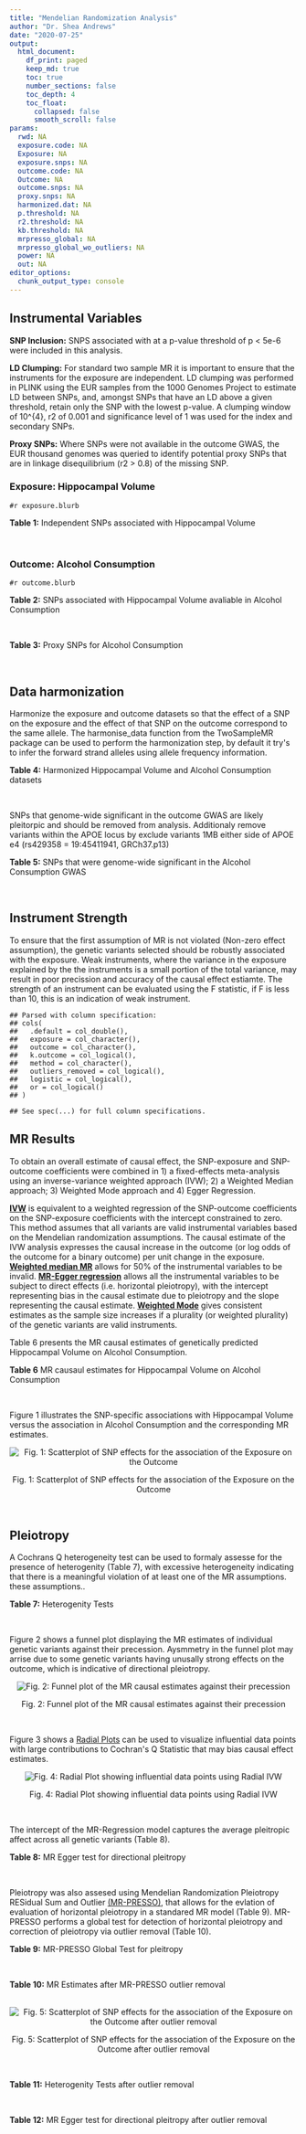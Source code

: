```yaml
---
title: "Mendelian Randomization Analysis"
author: "Dr. Shea Andrews"
date: "2020-07-25"
output:
  html_document:
    df_print: paged
    keep_md: true
    toc: true
    number_sections: false
    toc_depth: 4
    toc_float:
      collapsed: false
      smooth_scroll: false
params:
  rwd: NA
  exposure.code: NA
  Exposure: NA
  exposure.snps: NA
  outcome.code: NA
  Outcome: NA
  outcome.snps: NA
  proxy.snps: NA
  harmonized.dat: NA
  p.threshold: NA
  r2.threshold: NA
  kb.threshold: NA
  mrpresso_global: NA
  mrpresso_global_wo_outliers: NA
  power: NA
  out: NA
editor_options:
  chunk_output_type: console
---
```







## Instrumental Variables
**SNP Inclusion:** SNPS associated with at a p-value threshold of p < 5e-6 were included in this analysis.
<br>

**LD Clumping:** For standard two sample MR it is important to ensure that the instruments for the exposure are independent. LD clumping was performed in PLINK using the EUR samples from the 1000 Genomes Project to estimate LD between SNPs, and, amongst SNPs that have an LD above a given threshold, retain only the SNP with the lowest p-value. A clumping window of 10^{4}, r2 of 0.001 and significance level of 1 was used for the index and secondary SNPs.
<br>

**Proxy SNPs:** Where SNPs were not available in the outcome GWAS, the EUR thousand genomes was queried to identify potential proxy SNPs that are in linkage disequilibrium (r2 > 0.8) of the missing SNP.
<br>

### Exposure: Hippocampal Volume
`#r exposure.blurb`
<br>

**Table 1:** Independent SNPs associated with Hippocampal Volume
<div data-pagedtable="false">
  <script data-pagedtable-source type="application/json">
{"columns":[{"label":["SNP"],"name":[1],"type":["chr"],"align":["left"]},{"label":["CHROM"],"name":[2],"type":["dbl"],"align":["right"]},{"label":["POS"],"name":[3],"type":["dbl"],"align":["right"]},{"label":["REF"],"name":[4],"type":["chr"],"align":["left"]},{"label":["ALT"],"name":[5],"type":["chr"],"align":["left"]},{"label":["AF"],"name":[6],"type":["dbl"],"align":["right"]},{"label":["BETA"],"name":[7],"type":["dbl"],"align":["right"]},{"label":["SE"],"name":[8],"type":["dbl"],"align":["right"]},{"label":["Z"],"name":[9],"type":["dbl"],"align":["right"]},{"label":["P"],"name":[10],"type":["dbl"],"align":["right"]},{"label":["N"],"name":[11],"type":["dbl"],"align":["right"]},{"label":["TRAIT"],"name":[12],"type":["chr"],"align":["left"]}],"data":[{"1":"rs116621170","2":"2","3":"55490139","4":"A","5":"G","6":"0.00925926","7":"95.4350","8":"20.5586","9":"4.642096","10":"3.449e-06","11":"11373","12":"Hippocampal_Volume"},{"1":"rs2268894","2":"2","3":"162856148","4":"C","5":"T","6":"0.55968800","7":"-23.7430","8":"4.6293","9":"-5.128850","10":"2.915e-07","11":"13163","12":"Hippocampal_Volume"},{"1":"rs2289881","2":"5","3":"66084260","4":"G","5":"T","6":"0.36506200","7":"-23.1830","8":"4.7982","9":"-4.831604","10":"1.355e-06","11":"13163","12":"Hippocampal_Volume"},{"1":"rs78587286","2":"6","3":"14266689","4":"C","5":"T","6":"0.11467400","7":"36.8599","8":"7.8758","9":"4.680147","10":"2.867e-06","11":"12964","12":"Hippocampal_Volume"},{"1":"rs74597467","2":"8","3":"124108618","4":"C","5":"T","6":"0.05642240","7":"60.7326","8":"12.5281","9":"4.847710","10":"1.249e-06","11":"12536","12":"Hippocampal_Volume"},{"1":"rs12784431","2":"10","3":"135037575","4":"G","5":"A","6":"0.41287700","7":"-24.9666","8":"5.3102","9":"-4.701631","10":"2.581e-06","11":"10406","12":"Hippocampal_Volume"},{"1":"rs7396827","2":"11","3":"28577867","4":"T","5":"C","6":"0.53755400","7":"23.0675","8":"4.6564","9":"4.953930","10":"7.275e-07","11":"13163","12":"Hippocampal_Volume"},{"1":"rs453084","2":"11","3":"79594256","4":"G","5":"A","6":"0.60522500","7":"-23.1122","8":"5.0186","9":"-4.605310","10":"4.119e-06","11":"13163","12":"Hippocampal_Volume"},{"1":"rs61921502","2":"12","3":"65832468","4":"T","5":"G","6":"0.14724000","7":"-43.4029","8":"6.8860","9":"-6.303064","10":"2.918e-10","11":"13163","12":"Hippocampal_Volume"},{"1":"rs77956314","2":"12","3":"117323367","4":"T","5":"C","6":"0.07391780","7":"54.2058","8":"8.3684","9":"6.477439","10":"9.331e-11","11":"13163","12":"Hippocampal_Volume"},{"1":"rs6060507","2":"20","3":"34198334","4":"A","5":"G","6":"0.15883200","7":"28.5005","8":"6.2191","9":"4.582737","10":"4.590e-06","11":"13163","12":"Hippocampal_Volume"}],"options":{"columns":{"min":{},"max":[10]},"rows":{"min":[10],"max":[10]},"pages":{}}}
  </script>
</div>
<br>

### Outcome: Alcohol Consumption
`#r outcome.blurb`
<br>

**Table 2:** SNPs associated with Hippocampal Volume avaliable in Alcohol Consumption
<div data-pagedtable="false">
  <script data-pagedtable-source type="application/json">
{"columns":[{"label":["SNP"],"name":[1],"type":["chr"],"align":["left"]},{"label":["CHROM"],"name":[2],"type":["dbl"],"align":["right"]},{"label":["POS"],"name":[3],"type":["dbl"],"align":["right"]},{"label":["REF"],"name":[4],"type":["chr"],"align":["left"]},{"label":["ALT"],"name":[5],"type":["chr"],"align":["left"]},{"label":["AF"],"name":[6],"type":["dbl"],"align":["right"]},{"label":["BETA"],"name":[7],"type":["dbl"],"align":["right"]},{"label":["SE"],"name":[8],"type":["dbl"],"align":["right"]},{"label":["Z"],"name":[9],"type":["dbl"],"align":["right"]},{"label":["P"],"name":[10],"type":["dbl"],"align":["right"]},{"label":["N"],"name":[11],"type":["dbl"],"align":["right"]},{"label":["TRAIT"],"name":[12],"type":["chr"],"align":["left"]}],"data":[{"1":"rs116621170","2":"2","3":"55490139","4":"A","5":"G","6":"0.00925926","7":"-6.040660e-04","8":"0.001030830","9":"-0.586","10":"0.5579000","11":"941280","12":"Drinks_Per_Week"},{"1":"rs2268894","2":"2","3":"162856148","4":"C","5":"T","6":"0.55968800","7":"-4.455617e-03","8":"0.001027587","9":"-4.336","10":"0.0000145","11":"941280","12":"Drinks_Per_Week"},{"1":"rs2289881","2":"5","3":"66084260","4":"G","5":"T","6":"0.36506200","7":"-1.920142e-03","8":"0.001029567","9":"-1.865","10":"0.0622100","11":"941280","12":"Drinks_Per_Week"},{"1":"rs78587286","2":"6","3":"14266689","4":"C","5":"T","6":"0.11467400","7":"1.303081e-03","8":"0.001030103","9":"1.265","10":"0.2057000","11":"941280","12":"Drinks_Per_Week"},{"1":"rs74597467","2":"8","3":"124108618","4":"C","5":"T","6":"0.05642240","7":"1.445402e-05","8":"0.001032430","9":"0.014","10":"0.9885000","11":"941280","12":"Drinks_Per_Week"},{"1":"rs12784431","2":"10","3":"135037575","4":"G","5":"A","6":"0.41287700","7":"-5.453482e-04","8":"0.001030904","9":"-0.529","10":"0.5967000","11":"941280","12":"Drinks_Per_Week"},{"1":"rs7396827","2":"11","3":"28577867","4":"T","5":"C","6":"0.53755400","7":"-2.863170e-03","8":"0.001028807","9":"-2.783","10":"0.0053780","11":"941280","12":"Drinks_Per_Week"},{"1":"rs453084","2":"11","3":"79594256","4":"G","5":"A","6":"0.60522500","7":"1.290734e-03","8":"0.001030115","9":"1.253","10":"0.2102000","11":"941280","12":"Drinks_Per_Week"},{"1":"rs61921502","2":"12","3":"65832468","4":"T","5":"G","6":"0.14724000","7":"-1.502660e-03","8":"0.001029924","9":"-1.459","10":"0.1446000","11":"941280","12":"Drinks_Per_Week"},{"1":"rs77956314","2":"12","3":"117323367","4":"T","5":"C","6":"0.07391780","7":"2.753640e-04","8":"0.001031325","9":"0.267","10":"0.7896000","11":"941280","12":"Drinks_Per_Week"},{"1":"rs6060507","2":"20","3":"34198334","4":"A","5":"G","6":"0.15883200","7":"-1.512950e-03","8":"0.001029915","9":"-1.469","10":"0.1419000","11":"941280","12":"Drinks_Per_Week"}],"options":{"columns":{"min":{},"max":[10]},"rows":{"min":[10],"max":[10]},"pages":{}}}
  </script>
</div>
<br>

**Table 3:** Proxy SNPs for Alcohol Consumption
<div data-pagedtable="false">
  <script data-pagedtable-source type="application/json">
{"columns":[{"label":["proxy.outcome"],"name":[1],"type":["lgl"],"align":["right"]},{"label":["target_snp"],"name":[2],"type":["lgl"],"align":["right"]},{"label":["proxy_snp"],"name":[3],"type":["lgl"],"align":["right"]},{"label":["ld.r2"],"name":[4],"type":["lgl"],"align":["right"]},{"label":["Dprime"],"name":[5],"type":["lgl"],"align":["right"]},{"label":["ref.proxy"],"name":[6],"type":["lgl"],"align":["right"]},{"label":["alt.proxy"],"name":[7],"type":["lgl"],"align":["right"]},{"label":["CHROM"],"name":[8],"type":["lgl"],"align":["right"]},{"label":["POS"],"name":[9],"type":["lgl"],"align":["right"]},{"label":["ALT.proxy"],"name":[10],"type":["lgl"],"align":["right"]},{"label":["REF.proxy"],"name":[11],"type":["lgl"],"align":["right"]},{"label":["AF"],"name":[12],"type":["lgl"],"align":["right"]},{"label":["BETA"],"name":[13],"type":["lgl"],"align":["right"]},{"label":["SE"],"name":[14],"type":["lgl"],"align":["right"]},{"label":["P"],"name":[15],"type":["lgl"],"align":["right"]},{"label":["N"],"name":[16],"type":["lgl"],"align":["right"]},{"label":["ref"],"name":[17],"type":["lgl"],"align":["right"]},{"label":["alt"],"name":[18],"type":["lgl"],"align":["right"]},{"label":["ALT"],"name":[19],"type":["lgl"],"align":["right"]},{"label":["REF"],"name":[20],"type":["lgl"],"align":["right"]},{"label":["PHASE"],"name":[21],"type":["lgl"],"align":["right"]}],"data":[{"1":"NA","2":"NA","3":"NA","4":"NA","5":"NA","6":"NA","7":"NA","8":"NA","9":"NA","10":"NA","11":"NA","12":"NA","13":"NA","14":"NA","15":"NA","16":"NA","17":"NA","18":"NA","19":"NA","20":"NA","21":"NA"}],"options":{"columns":{"min":{},"max":[10]},"rows":{"min":[10],"max":[10]},"pages":{}}}
  </script>
</div>
<br>

## Data harmonization
Harmonize the exposure and outcome datasets so that the effect of a SNP on the exposure and the effect of that SNP on the outcome correspond to the same allele. The harmonise_data function from the TwoSampleMR package can be used to perform the harmonization step, by default it try's to infer the forward strand alleles using allele frequency information.
<br>

**Table 4:** Harmonized Hippocampal Volume and Alcohol Consumption datasets
<div data-pagedtable="false">
  <script data-pagedtable-source type="application/json">
{"columns":[{"label":["SNP"],"name":[1],"type":["chr"],"align":["left"]},{"label":["effect_allele.exposure"],"name":[2],"type":["chr"],"align":["left"]},{"label":["other_allele.exposure"],"name":[3],"type":["chr"],"align":["left"]},{"label":["effect_allele.outcome"],"name":[4],"type":["chr"],"align":["left"]},{"label":["other_allele.outcome"],"name":[5],"type":["chr"],"align":["left"]},{"label":["beta.exposure"],"name":[6],"type":["dbl"],"align":["right"]},{"label":["beta.outcome"],"name":[7],"type":["dbl"],"align":["right"]},{"label":["eaf.exposure"],"name":[8],"type":["dbl"],"align":["right"]},{"label":["eaf.outcome"],"name":[9],"type":["dbl"],"align":["right"]},{"label":["remove"],"name":[10],"type":["lgl"],"align":["right"]},{"label":["palindromic"],"name":[11],"type":["lgl"],"align":["right"]},{"label":["ambiguous"],"name":[12],"type":["lgl"],"align":["right"]},{"label":["id.outcome"],"name":[13],"type":["chr"],"align":["left"]},{"label":["chr.outcome"],"name":[14],"type":["dbl"],"align":["right"]},{"label":["pos.outcome"],"name":[15],"type":["dbl"],"align":["right"]},{"label":["se.outcome"],"name":[16],"type":["dbl"],"align":["right"]},{"label":["z.outcome"],"name":[17],"type":["dbl"],"align":["right"]},{"label":["pval.outcome"],"name":[18],"type":["dbl"],"align":["right"]},{"label":["samplesize.outcome"],"name":[19],"type":["dbl"],"align":["right"]},{"label":["outcome"],"name":[20],"type":["chr"],"align":["left"]},{"label":["mr_keep.outcome"],"name":[21],"type":["lgl"],"align":["right"]},{"label":["pval_origin.outcome"],"name":[22],"type":["chr"],"align":["left"]},{"label":["chr.exposure"],"name":[23],"type":["dbl"],"align":["right"]},{"label":["pos.exposure"],"name":[24],"type":["dbl"],"align":["right"]},{"label":["se.exposure"],"name":[25],"type":["dbl"],"align":["right"]},{"label":["z.exposure"],"name":[26],"type":["dbl"],"align":["right"]},{"label":["pval.exposure"],"name":[27],"type":["dbl"],"align":["right"]},{"label":["samplesize.exposure"],"name":[28],"type":["dbl"],"align":["right"]},{"label":["exposure"],"name":[29],"type":["chr"],"align":["left"]},{"label":["mr_keep.exposure"],"name":[30],"type":["lgl"],"align":["right"]},{"label":["pval_origin.exposure"],"name":[31],"type":["chr"],"align":["left"]},{"label":["id.exposure"],"name":[32],"type":["chr"],"align":["left"]},{"label":["action"],"name":[33],"type":["dbl"],"align":["right"]},{"label":["mr_keep"],"name":[34],"type":["lgl"],"align":["right"]},{"label":["pt"],"name":[35],"type":["dbl"],"align":["right"]},{"label":["pleitropy_keep"],"name":[36],"type":["lgl"],"align":["right"]},{"label":["mrpresso_RSSobs"],"name":[37],"type":["dbl"],"align":["right"]},{"label":["mrpresso_pval"],"name":[38],"type":["chr"],"align":["left"]},{"label":["mrpresso_keep"],"name":[39],"type":["lgl"],"align":["right"]}],"data":[{"1":"rs116621170","2":"G","3":"A","4":"G","5":"A","6":"95.4350","7":"-6.040660e-04","8":"0.00925926","9":"0.00925926","10":"FALSE","11":"FALSE","12":"FALSE","13":"Ralx7w","14":"2","15":"55490139","16":"0.001030830","17":"-0.586","18":"0.5579000","19":"941280","20":"Liu2019drnkwk23andMe","21":"TRUE","22":"reported","23":"2","24":"55490139","25":"20.5586","26":"4.642096","27":"3.449e-06","28":"11373","29":"Hilbar2015hipv","30":"TRUE","31":"reported","32":"TzSSSV","33":"2","34":"TRUE","35":"5e-06","36":"TRUE","37":"2.885929e-06","38":"1","39":"TRUE"},{"1":"rs12784431","2":"A","3":"G","4":"A","5":"G","6":"-24.9666","7":"-5.453482e-04","8":"0.41287700","9":"0.41287700","10":"FALSE","11":"FALSE","12":"FALSE","13":"Ralx7w","14":"10","15":"135037575","16":"0.001030904","17":"-0.529","18":"0.5967000","19":"941280","20":"Liu2019drnkwk23andMe","21":"TRUE","22":"reported","23":"10","24":"135037575","25":"5.3102","26":"-4.701631","27":"2.581e-06","28":"10406","29":"Hilbar2015hipv","30":"TRUE","31":"reported","32":"TzSSSV","33":"2","34":"TRUE","35":"5e-06","36":"TRUE","37":"2.030896e-07","38":"1","39":"TRUE"},{"1":"rs2268894","2":"T","3":"C","4":"T","5":"C","6":"-23.7430","7":"-4.455617e-03","8":"0.55968800","9":"0.55968800","10":"FALSE","11":"FALSE","12":"FALSE","13":"Ralx7w","14":"2","15":"162856148","16":"0.001027587","17":"-4.336","18":"0.0000145","19":"941280","20":"Liu2019drnkwk23andMe","21":"TRUE","22":"reported","23":"2","24":"162856148","25":"4.6293","26":"-5.128850","27":"2.915e-07","28":"13163","29":"Hilbar2015hipv","30":"TRUE","31":"reported","32":"TzSSSV","33":"2","34":"TRUE","35":"5e-06","36":"TRUE","37":"1.994458e-05","38":"<0.0011","39":"FALSE"},{"1":"rs2289881","2":"T","3":"G","4":"T","5":"G","6":"-23.1830","7":"-1.920142e-03","8":"0.36506200","9":"0.36506200","10":"FALSE","11":"FALSE","12":"FALSE","13":"Ralx7w","14":"5","15":"66084260","16":"0.001029567","17":"-1.865","18":"0.0622100","19":"941280","20":"Liu2019drnkwk23andMe","21":"TRUE","22":"reported","23":"5","24":"66084260","25":"4.7982","26":"-4.831604","27":"1.355e-06","28":"13163","29":"Hilbar2015hipv","30":"TRUE","31":"reported","32":"TzSSSV","33":"2","34":"TRUE","35":"5e-06","36":"TRUE","37":"3.478848e-06","38":"0.8008","39":"TRUE"},{"1":"rs453084","2":"A","3":"G","4":"A","5":"G","6":"-23.1122","7":"1.290734e-03","8":"0.60522500","9":"0.60522500","10":"FALSE","11":"FALSE","12":"FALSE","13":"Ralx7w","14":"11","15":"79594256","16":"0.001030115","17":"1.253","18":"0.2102000","19":"941280","20":"Liu2019drnkwk23andMe","21":"TRUE","22":"reported","23":"11","24":"79594256","25":"5.0186","26":"-4.605310","27":"4.119e-06","28":"13163","29":"Hilbar2015hipv","30":"TRUE","31":"reported","32":"TzSSSV","33":"2","34":"TRUE","35":"5e-06","36":"TRUE","37":"2.026735e-06","38":"1","39":"TRUE"},{"1":"rs6060507","2":"G","3":"A","4":"G","5":"A","6":"28.5005","7":"-1.512950e-03","8":"0.15883200","9":"0.15883200","10":"FALSE","11":"FALSE","12":"FALSE","13":"Ralx7w","14":"20","15":"34198334","16":"0.001029915","17":"-1.469","18":"0.1419000","19":"941280","20":"Liu2019drnkwk23andMe","21":"TRUE","22":"reported","23":"20","24":"34198334","25":"6.2191","26":"4.582737","27":"4.590e-06","28":"13163","29":"Hilbar2015hipv","30":"TRUE","31":"reported","32":"TzSSSV","33":"2","34":"TRUE","35":"5e-06","36":"TRUE","37":"2.877701e-06","38":"1","39":"TRUE"},{"1":"rs61921502","2":"G","3":"T","4":"G","5":"T","6":"-43.4029","7":"-1.502660e-03","8":"0.14724000","9":"0.14724000","10":"FALSE","11":"FALSE","12":"FALSE","13":"Ralx7w","14":"12","15":"65832468","16":"0.001029924","17":"-1.459","18":"0.1446000","19":"941280","20":"Liu2019drnkwk23andMe","21":"TRUE","22":"reported","23":"12","24":"65832468","25":"6.8860","26":"-6.303064","27":"2.918e-10","28":"13163","29":"Hilbar2015hipv","30":"TRUE","31":"reported","32":"TzSSSV","33":"2","34":"TRUE","35":"5e-06","36":"TRUE","37":"2.063444e-06","38":"1","39":"TRUE"},{"1":"rs7396827","2":"C","3":"T","4":"C","5":"T","6":"23.0675","7":"-2.863170e-03","8":"0.53755400","9":"0.53755400","10":"FALSE","11":"FALSE","12":"FALSE","13":"Ralx7w","14":"11","15":"28577867","16":"0.001028807","17":"-2.783","18":"0.0053780","19":"941280","20":"Liu2019drnkwk23andMe","21":"TRUE","22":"reported","23":"11","24":"28577867","25":"4.6564","26":"4.953930","27":"7.275e-07","28":"13163","29":"Hilbar2015hipv","30":"TRUE","31":"reported","32":"TzSSSV","33":"2","34":"TRUE","35":"5e-06","36":"TRUE","37":"9.204733e-06","38":"0.0308","39":"FALSE"},{"1":"rs74597467","2":"T","3":"C","4":"T","5":"C","6":"60.7326","7":"1.445402e-05","8":"0.05642240","9":"0.05642240","10":"FALSE","11":"FALSE","12":"FALSE","13":"Ralx7w","14":"8","15":"124108618","16":"0.001032430","17":"0.014","18":"0.9885000","19":"941280","20":"Liu2019drnkwk23andMe","21":"TRUE","22":"reported","23":"8","24":"124108618","25":"12.5281","26":"4.847710","27":"1.249e-06","28":"12536","29":"Hilbar2015hipv","30":"TRUE","31":"reported","32":"TzSSSV","33":"2","34":"TRUE","35":"5e-06","36":"TRUE","37":"8.645488e-08","38":"1","39":"TRUE"},{"1":"rs77956314","2":"C","3":"T","4":"C","5":"T","6":"54.2058","7":"2.753640e-04","8":"0.07391780","9":"0.07391780","10":"FALSE","11":"FALSE","12":"FALSE","13":"Ralx7w","14":"12","15":"117323367","16":"0.001031325","17":"0.267","18":"0.7896000","19":"941280","20":"Liu2019drnkwk23andMe","21":"TRUE","22":"reported","23":"12","24":"117323367","25":"8.3684","26":"6.477439","27":"9.331e-11","28":"13163","29":"Hilbar2015hipv","30":"TRUE","31":"reported","32":"TzSSSV","33":"2","34":"TRUE","35":"5e-06","36":"TRUE","37":"2.416307e-09","38":"1","39":"TRUE"},{"1":"rs78587286","2":"T","3":"C","4":"T","5":"C","6":"36.8599","7":"1.303081e-03","8":"0.11467400","9":"0.11467400","10":"FALSE","11":"FALSE","12":"FALSE","13":"Ralx7w","14":"6","15":"14266689","16":"0.001030103","17":"1.265","18":"0.2057000","19":"941280","20":"Liu2019drnkwk23andMe","21":"TRUE","22":"reported","23":"6","24":"14266689","25":"7.8758","26":"4.680147","27":"2.867e-06","28":"12964","29":"Hilbar2015hipv","30":"TRUE","31":"reported","32":"TzSSSV","33":"2","34":"TRUE","35":"5e-06","36":"TRUE","37":"1.484314e-06","38":"1","39":"TRUE"}],"options":{"columns":{"min":{},"max":[10]},"rows":{"min":[10],"max":[10]},"pages":{}}}
  </script>
</div>
<br>

SNPs that genome-wide significant in the outcome GWAS are likely pleitorpic and should be removed from analysis. Additionaly remove variants within the APOE locus by exclude variants 1MB either side of APOE e4 (rs429358 = 19:45411941, GRCh37.p13)
<br>


**Table 5:** SNPs that were genome-wide significant in the Alcohol Consumption GWAS
<div data-pagedtable="false">
  <script data-pagedtable-source type="application/json">
{"columns":[{"label":["SNP"],"name":[1],"type":["chr"],"align":["left"]},{"label":["chr.outcome"],"name":[2],"type":["dbl"],"align":["right"]},{"label":["pos.outcome"],"name":[3],"type":["dbl"],"align":["right"]},{"label":["pval.exposure"],"name":[4],"type":["dbl"],"align":["right"]},{"label":["pval.outcome"],"name":[5],"type":["dbl"],"align":["right"]}],"data":[],"options":{"columns":{"min":{},"max":[10]},"rows":{"min":[10],"max":[10]},"pages":{}}}
  </script>
</div>
<br>


## Instrument Strength
To ensure that the first assumption of MR is not violated (Non-zero effect assumption), the genetic variants selected should be robustly associated with the exposure. Weak instruments, where the variance in the exposure explained by the the instruments is a small portion of the total variance, may result in poor precission and accuracy of the causal effect estiamte. The strength of an instrument can be evaluated using the F statistic, if F is less than 10, this is an indication of weak instrument.


```
## Parsed with column specification:
## cols(
##   .default = col_double(),
##   exposure = col_character(),
##   outcome = col_character(),
##   k.outcome = col_logical(),
##   method = col_character(),
##   outliers_removed = col_logical(),
##   logistic = col_logical(),
##   or = col_logical()
## )
```

```
## See spec(...) for full column specifications.
```

<div data-pagedtable="false">
  <script data-pagedtable-source type="application/json">
{"columns":[{"label":["outliers_removed"],"name":[1],"type":["lgl"],"align":["right"]},{"label":["pve.exposure"],"name":[2],"type":["dbl"],"align":["right"]},{"label":["F"],"name":[3],"type":["dbl"],"align":["right"]},{"label":["Alpha"],"name":[4],"type":["dbl"],"align":["right"]},{"label":["NCP"],"name":[5],"type":["dbl"],"align":["right"]},{"label":["Power"],"name":[6],"type":["dbl"],"align":["right"]}],"data":[{"1":"FALSE","2":"0.02105511","3":"26.74026","4":"0.05","5":"1.6395532","6":"0.2490030"},{"1":"TRUE","2":"0.01733137","3":"26.80438","4":"0.05","5":"0.7400681","6":"0.1381326"}],"options":{"columns":{"min":{},"max":[10]},"rows":{"min":[10],"max":[10]},"pages":{}}}
  </script>
</div>

##  MR Results
To obtain an overall estimate of causal effect, the SNP-exposure and SNP-outcome coefficients were combined in 1) a fixed-effects meta-analysis using an inverse-variance weighted approach (IVW); 2) a Weighted Median approach; 3) Weighted Mode approach and 4) Egger Regression.


[**IVW**](https://doi.org/10.1002/gepi.21758) is equivalent to a weighted regression of the SNP-outcome coefficients on the SNP-exposure coefficients with the intercept constrained to zero. This method assumes that all variants are valid instrumental variables based on the Mendelian randomization assumptions. The causal estimate of the IVW analysis expresses the causal increase in the outcome (or log odds of the outcome for a binary outcome) per unit change in the exposure. [**Weighted median MR**](https://doi.org/10.1002/gepi.21965) allows for 50% of the instrumental variables to be invalid. [**MR-Egger regression**](https://doi.org/10.1093/ije/dyw220) allows all the instrumental variables to be subject to direct effects (i.e. horizontal pleiotropy), with the intercept representing bias in the causal estimate due to pleiotropy and the slope representing the causal estimate. [**Weighted Mode**](https://doi.org/10.1093/ije/dyx102) gives consistent estimates as the sample size increases if a plurality (or weighted plurality) of the genetic variants are valid instruments.
<br>



Table 6 presents the MR causal estimates of genetically predicted Hippocampal Volume on Alcohol Consumption.
<br>

**Table 6** MR causaul estimates for Hippocampal Volume on Alcohol Consumption
<div data-pagedtable="false">
  <script data-pagedtable-source type="application/json">
{"columns":[{"label":["id.exposure"],"name":[1],"type":["chr"],"align":["left"]},{"label":["id.outcome"],"name":[2],"type":["chr"],"align":["left"]},{"label":["outcome"],"name":[3],"type":["fctr"],"align":["left"]},{"label":["exposure"],"name":[4],"type":["fctr"],"align":["left"]},{"label":["method"],"name":[5],"type":["fctr"],"align":["left"]},{"label":["nsnp"],"name":[6],"type":["int"],"align":["right"]},{"label":["b"],"name":[7],"type":["dbl"],"align":["right"]},{"label":["se"],"name":[8],"type":["dbl"],"align":["right"]},{"label":["pval"],"name":[9],"type":["dbl"],"align":["right"]}],"data":[{"1":"TzSSSV","2":"Ralx7w","3":"Liu2019drnkwk23andMe","4":"Hilbar2015hipv","5":"Inverse variance weighted (fixed effects)","6":"11","7":"4.291024e-06","8":"6.859990e-06","9":"0.5316334"},{"1":"TzSSSV","2":"Ralx7w","3":"Liu2019drnkwk23andMe","4":"Hilbar2015hipv","5":"Weighted median","6":"11","7":"-1.425590e-06","8":"9.683043e-06","9":"0.8829541"},{"1":"TzSSSV","2":"Ralx7w","3":"Liu2019drnkwk23andMe","4":"Hilbar2015hipv","5":"Weighted mode","6":"11","7":"5.902263e-07","8":"8.931792e-06","9":"0.9486154"},{"1":"TzSSSV","2":"Ralx7w","3":"Liu2019drnkwk23andMe","4":"Hilbar2015hipv","5":"MR Egger","6":"11","7":"-1.012852e-05","8":"2.875845e-05","9":"0.7327998"}],"options":{"columns":{"min":{},"max":[10]},"rows":{"min":[10],"max":[10]},"pages":{}}}
  </script>
</div>
<br>

Figure 1 illustrates the SNP-specific associations with Hippocampal Volume versus the association in Alcohol Consumption and the corresponding MR estimates.
<br>

<div class="figure" style="text-align: center">
<img src="/sc/arion/projects/LOAD/shea/Projects/MR_ADPhenome/results/MR_ADbidir/Hilbar2015hipv/Liu2019drnkwk23andMe/Hilbar2015hipv_5e-6_Liu2019drnkwk23andMe_MR_Analaysis_files/figure-html/scatter_plot-1.png" alt="Fig. 1: Scatterplot of SNP effects for the association of the Exposure on the Outcome"  />
<p class="caption">Fig. 1: Scatterplot of SNP effects for the association of the Exposure on the Outcome</p>
</div>
<br>


## Pleiotropy
A Cochrans Q heterogeneity test can be used to formaly assesse for the presence of heterogenity (Table 7), with excessive heterogeneity indicating that there is a meaningful violation of at least one of the MR assumptions.
these assumptions..
<br>

**Table 7:** Heterogenity Tests
<div data-pagedtable="false">
  <script data-pagedtable-source type="application/json">
{"columns":[{"label":["id.exposure"],"name":[1],"type":["chr"],"align":["left"]},{"label":["id.outcome"],"name":[2],"type":["chr"],"align":["left"]},{"label":["outcome"],"name":[3],"type":["fctr"],"align":["left"]},{"label":["exposure"],"name":[4],"type":["fctr"],"align":["left"]},{"label":["method"],"name":[5],"type":["fctr"],"align":["left"]},{"label":["Q"],"name":[6],"type":["dbl"],"align":["right"]},{"label":["Q_df"],"name":[7],"type":["dbl"],"align":["right"]},{"label":["Q_pval"],"name":[8],"type":["dbl"],"align":["right"]}],"data":[{"1":"TzSSSV","2":"Ralx7w","3":"Liu2019drnkwk23andMe","4":"Hilbar2015hipv","5":"MR Egger","6":"36.46095","7":"9","8":"3.283264e-05"},{"1":"TzSSSV","2":"Ralx7w","3":"Liu2019drnkwk23andMe","4":"Hilbar2015hipv","5":"Inverse variance weighted","6":"37.78455","7":"10","8":"4.137236e-05"}],"options":{"columns":{"min":{},"max":[10]},"rows":{"min":[10],"max":[10]},"pages":{}}}
  </script>
</div>
<br>

Figure 2 shows a funnel plot displaying the MR estimates of individual genetic variants against their precession. Aysmmetry in the funnel plot may arrise due to some genetic variants having unusally strong effects on the outcome, which is indicative of directional pleiotropy.
<br>

<div class="figure" style="text-align: center">
<img src="/sc/arion/projects/LOAD/shea/Projects/MR_ADPhenome/results/MR_ADbidir/Hilbar2015hipv/Liu2019drnkwk23andMe/Hilbar2015hipv_5e-6_Liu2019drnkwk23andMe_MR_Analaysis_files/figure-html/funnel_plot-1.png" alt="Fig. 2: Funnel plot of the MR causal estimates against their precession"  />
<p class="caption">Fig. 2: Funnel plot of the MR causal estimates against their precession</p>
</div>
<br>

Figure 3 shows a [Radial Plots](https://github.com/WSpiller/RadialMR) can be used to visualize influential data points with large contributions to Cochran's Q Statistic that may bias causal effect estimates.



<div class="figure" style="text-align: center">
<img src="/sc/arion/projects/LOAD/shea/Projects/MR_ADPhenome/results/MR_ADbidir/Hilbar2015hipv/Liu2019drnkwk23andMe/Hilbar2015hipv_5e-6_Liu2019drnkwk23andMe_MR_Analaysis_files/figure-html/Radial_Plot-1.png" alt="Fig. 4: Radial Plot showing influential data points using Radial IVW"  />
<p class="caption">Fig. 4: Radial Plot showing influential data points using Radial IVW</p>
</div>
<br>

The intercept of the MR-Regression model captures the average pleitropic affect across all genetic variants (Table 8).
<br>

**Table 8:** MR Egger test for directional pleitropy
<div data-pagedtable="false">
  <script data-pagedtable-source type="application/json">
{"columns":[{"label":["id.exposure"],"name":[1],"type":["chr"],"align":["left"]},{"label":["id.outcome"],"name":[2],"type":["chr"],"align":["left"]},{"label":["outcome"],"name":[3],"type":["fctr"],"align":["left"]},{"label":["exposure"],"name":[4],"type":["fctr"],"align":["left"]},{"label":["egger_intercept"],"name":[5],"type":["dbl"],"align":["right"]},{"label":["se"],"name":[6],"type":["dbl"],"align":["right"]},{"label":["pval"],"name":[7],"type":["dbl"],"align":["right"]}],"data":[{"1":"TzSSSV","2":"Ralx7w","3":"Liu2019drnkwk23andMe","4":"Hilbar2015hipv","5":"0.0007442626","6":"0.001302086","7":"0.58159"}],"options":{"columns":{"min":{},"max":[10]},"rows":{"min":[10],"max":[10]},"pages":{}}}
  </script>
</div>
<br>

Pleiotropy was also assesed using Mendelian Randomization Pleiotropy RESidual Sum and Outlier [(MR-PRESSO)](https://doi.org/10.1038/s41588-018-0099-7), that allows for the evlation of evaluation of horizontal pleiotropy in a standared MR model (Table 9). MR-PRESSO performs a global test for detection of horizontal pleiotropy and correction of pleiotropy via outlier removal (Table 10).
<br>

**Table 9:** MR-PRESSO Global Test for pleitropy
<div data-pagedtable="false">
  <script data-pagedtable-source type="application/json">
{"columns":[{"label":["id.exposure"],"name":[1],"type":["chr"],"align":["left"]},{"label":["id.outcome"],"name":[2],"type":["chr"],"align":["left"]},{"label":["outcome"],"name":[3],"type":["chr"],"align":["left"]},{"label":["exposure"],"name":[4],"type":["chr"],"align":["left"]},{"label":["pt"],"name":[5],"type":["dbl"],"align":["right"]},{"label":["outliers_removed"],"name":[6],"type":["lgl"],"align":["right"]},{"label":["n_outliers"],"name":[7],"type":["dbl"],"align":["right"]},{"label":["RSSobs"],"name":[8],"type":["dbl"],"align":["right"]},{"label":["pval"],"name":[9],"type":["dbl"],"align":["right"]}],"data":[{"1":"TzSSSV","2":"Ralx7w","3":"Liu2019drnkwk23andMe","4":"Hilbar2015hipv","5":"5e-06","6":"FALSE","7":"2","8":"41.82385","9":"4e-04"}],"options":{"columns":{"min":{},"max":[10]},"rows":{"min":[10],"max":[10]},"pages":{}}}
  </script>
</div>
<br>


**Table 10:** MR Estimates after MR-PRESSO outlier removal
<div data-pagedtable="false">
  <script data-pagedtable-source type="application/json">
{"columns":[{"label":["id.exposure"],"name":[1],"type":["chr"],"align":["left"]},{"label":["id.outcome"],"name":[2],"type":["chr"],"align":["left"]},{"label":["outcome"],"name":[3],"type":["fctr"],"align":["left"]},{"label":["exposure"],"name":[4],"type":["fctr"],"align":["left"]},{"label":["method"],"name":[5],"type":["fctr"],"align":["left"]},{"label":["nsnp"],"name":[6],"type":["int"],"align":["right"]},{"label":["b"],"name":[7],"type":["dbl"],"align":["right"]},{"label":["se"],"name":[8],"type":["dbl"],"align":["right"]},{"label":["pval"],"name":[9],"type":["dbl"],"align":["right"]}],"data":[{"1":"TzSSSV","2":"Ralx7w","3":"Liu2019drnkwk23andMe","4":"Hilbar2015hipv","5":"Inverse variance weighted (fixed effects)","6":"9","7":"2.641677e-06","8":"7.033693e-06","9":"0.7072332"},{"1":"TzSSSV","2":"Ralx7w","3":"Liu2019drnkwk23andMe","4":"Hilbar2015hipv","5":"Weighted median","6":"9","7":"-1.386513e-06","8":"9.577173e-06","9":"0.8848904"},{"1":"TzSSSV","2":"Ralx7w","3":"Liu2019drnkwk23andMe","4":"Hilbar2015hipv","5":"Weighted mode","6":"9","7":"1.085992e-07","8":"9.136418e-06","9":"0.9908073"},{"1":"TzSSSV","2":"Ralx7w","3":"Liu2019drnkwk23andMe","4":"Hilbar2015hipv","5":"MR Egger","6":"9","7":"-8.089246e-06","8":"1.903612e-05","9":"0.6836361"}],"options":{"columns":{"min":{},"max":[10]},"rows":{"min":[10],"max":[10]},"pages":{}}}
  </script>
</div>
<br>

<div class="figure" style="text-align: center">
<img src="/sc/arion/projects/LOAD/shea/Projects/MR_ADPhenome/results/MR_ADbidir/Hilbar2015hipv/Liu2019drnkwk23andMe/Hilbar2015hipv_5e-6_Liu2019drnkwk23andMe_MR_Analaysis_files/figure-html/scatter_plot_outlier-1.png" alt="Fig. 5: Scatterplot of SNP effects for the association of the Exposure on the Outcome after outlier removal"  />
<p class="caption">Fig. 5: Scatterplot of SNP effects for the association of the Exposure on the Outcome after outlier removal</p>
</div>
<br>

**Table 11:** Heterogenity Tests after outlier removal
<div data-pagedtable="false">
  <script data-pagedtable-source type="application/json">
{"columns":[{"label":["id.exposure"],"name":[1],"type":["chr"],"align":["left"]},{"label":["id.outcome"],"name":[2],"type":["chr"],"align":["left"]},{"label":["outcome"],"name":[3],"type":["fctr"],"align":["left"]},{"label":["exposure"],"name":[4],"type":["fctr"],"align":["left"]},{"label":["method"],"name":[5],"type":["fctr"],"align":["left"]},{"label":["Q"],"name":[6],"type":["dbl"],"align":["right"]},{"label":["Q_df"],"name":[7],"type":["dbl"],"align":["right"]},{"label":["Q_pval"],"name":[8],"type":["dbl"],"align":["right"]}],"data":[{"1":"TzSSSV","2":"Ralx7w","3":"Liu2019drnkwk23andMe","4":"Hilbar2015hipv","5":"MR Egger","6":"10.86307","7":"7","8":"0.1447043"},{"1":"TzSSSV","2":"Ralx7w","3":"Liu2019drnkwk23andMe","4":"Hilbar2015hipv","5":"Inverse variance weighted","6":"11.48878","7":"8","8":"0.1755117"}],"options":{"columns":{"min":{},"max":[10]},"rows":{"min":[10],"max":[10]},"pages":{}}}
  </script>
</div>
<br>

**Table 12:** MR Egger test for directional pleitropy after outlier removal
<div data-pagedtable="false">
  <script data-pagedtable-source type="application/json">
{"columns":[{"label":["id.exposure"],"name":[1],"type":["chr"],"align":["left"]},{"label":["id.outcome"],"name":[2],"type":["chr"],"align":["left"]},{"label":["outcome"],"name":[3],"type":["fctr"],"align":["left"]},{"label":["exposure"],"name":[4],"type":["fctr"],"align":["left"]},{"label":["egger_intercept"],"name":[5],"type":["dbl"],"align":["right"]},{"label":["se"],"name":[6],"type":["dbl"],"align":["right"]},{"label":["pval"],"name":[7],"type":["dbl"],"align":["right"]}],"data":[{"1":"TzSSSV","2":"Ralx7w","3":"Liu2019drnkwk23andMe","4":"Hilbar2015hipv","5":"0.0005903494","6":"0.0009297157","7":"0.5456298"}],"options":{"columns":{"min":{},"max":[10]},"rows":{"min":[10],"max":[10]},"pages":{}}}
  </script>
</div>
<br>
